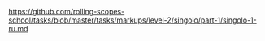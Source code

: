 https://github.com/rolling-scopes-school/tasks/blob/master/tasks/markups/level-2/singolo/part-1/singolo-1-ru.md
